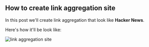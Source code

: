 ## How to create link aggregation site

In this post we'll create link aggregation that look like **Hacker News**.

Here's how it'll be look like:

![link aggregation site](/images/)


